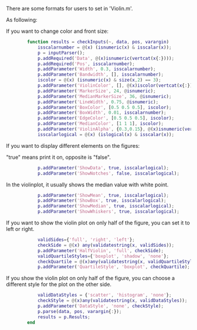 There are some formats for users to set in 'Violin.m'.

As following:

If you want to change color and front size:

```matlab
        function results = checkInputs(~, data, pos, varargin)
            isscalarnumber = @(x) (isnumeric(x) & isscalar(x));
            p = inputParser();
            p.addRequired('Data', @(x)isnumeric(vertcat(x{:})));
            p.addRequired('Pos', isscalarnumber);
            p.addParameter('Width', 0.3, isscalarnumber);
            p.addParameter('Bandwidth', [], isscalarnumber);
            iscolor = @(x) (isnumeric(x) & size(x,2) == 3);
            p.addParameter('ViolinColor', [], @(x)iscolor(vertcat(x{:})));
            p.addParameter('MarkerSize', 24, @isnumeric);
            p.addParameter('MedianMarkerSize', 36, @isnumeric);
            p.addParameter('LineWidth', 0.75, @isnumeric);
            p.addParameter('BoxColor', [0.5 0.5 0.5], iscolor);
            p.addParameter('BoxWidth', 0.01, isscalarnumber);
            p.addParameter('EdgeColor', [0.5 0.5 0.5], iscolor);
            p.addParameter('MedianColor', [1 1 1], iscolor);
            p.addParameter('ViolinAlpha', {0.3,0.15}, @(x)isnumeric(vertcat(x{:})));
            isscalarlogical = @(x) (islogical(x) & isscalar(x));
```
If you want to display different elements on the figures:

"true" means print it on, opposite is "false". 

```matlab
            p.addParameter('ShowData', true, isscalarlogical);
            p.addParameter('ShowNotches', false, isscalarlogical);
```
In the violinplot, it usually shows the median value with white point. 
```matlab
            p.addParameter('ShowMean', true, isscalarlogical);
            p.addParameter('ShowBox', true, isscalarlogical);
            p.addParameter('ShowMedian', true, isscalarlogical);
            p.addParameter('ShowWhiskers', true, isscalarlogical);
```
If you want to show the violin plot on only half of the figure, you can set it to left or right.
```matlab
            validSides={'full', 'right', 'left'};
            checkSide = @(x) any(validatestring(x, validSides));
            p.addParameter('HalfViolin', 'full', checkSide);  
            validQuartileStyles={'boxplot', 'shadow', 'none'};
            checkQuartile = @(x)any(validatestring(x, validQuartileStyles));
            p.addParameter('QuartileStyle', 'boxplot', checkQuartile);
```
If you show the violin plot on only half of the figure, you can choose a different style for the plot on the other side.
```matlab
            validDataStyles = {'scatter', 'histogram', 'none'}; 
            checkStyle = @(x)any(validatestring(x, validDataStyles));
            p.addParameter('DataStyle', 'none', checkStyle); 
            p.parse(data, pos, varargin{:});
            results = p.Results;
        end
